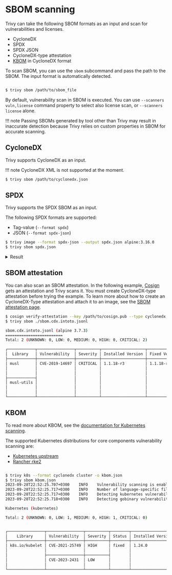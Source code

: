 # SBOM scanning

Trivy can take the following SBOM formats as an input and scan for vulnerabilities and licenses.

- CycloneDX
- SPDX
- SPDX JSON
- CycloneDX-type attestation
- [KBOM](./kubernetes.md#kbom) in CycloneDX format

To scan SBOM, you can use the `sbom` subcommand and pass the path to the SBOM.
The input format is automatically detected.

```bash

$ trivy sbom /path/to/sbom_file

```

By default, vulnerability scan in SBOM is executed. You can use `--scanners vuln,license` 
command property to select also license scan, or `--scanners license` alone.

!!! note
    Passing SBOMs generated by tool other than Trivy may result in inaccurate detection
    because Trivy relies on custom properties in SBOM for accurate scanning.

## CycloneDX

Trivy supports CycloneDX as an input.

!!! note
    CycloneDX XML is not supported at the moment.

```bash
$ trivy sbom /path/to/cyclonedx.json
```

## SPDX

Trivy supports the SPDX SBOM as an input.

The following SPDX formats are supported:

- Tag-value (`--format spdx`)
- JSON (`--format spdx-json`)

```bash
$ trivy image --format spdx-json --output spdx.json alpine:3.16.0
$ trivy sbom spdx.json
```

<details>
<summary>Result</summary>

```
2022-09-15T21:32:27.168+0300    INFO    Vulnerability scanning is enabled
2022-09-15T21:32:27.169+0300    INFO    Detected SBOM format: spdx-json
2022-09-15T21:32:27.210+0300    INFO    Detected OS: alpine
2022-09-15T21:32:27.210+0300    INFO    Detecting Alpine vulnerabilities...
2022-09-15T21:32:27.211+0300    INFO    Number of language-specific files: 0

spdx.json (alpine 3.16.0)
=========================
Total: 5 (UNKNOWN: 0, LOW: 0, MEDIUM: 2, HIGH: 2, CRITICAL: 1)

┌──────────────┬────────────────┬──────────┬───────────────────┬───────────────┬────────────────────────────────────────────────────────────┐
│   Library    │ Vulnerability  │ Severity │ Installed Version │ Fixed Version │                           Title                            │
├──────────────┼────────────────┼──────────┼───────────────────┼───────────────┼────────────────────────────────────────────────────────────┤
│ busybox      │ CVE-2022-30065 │ HIGH     │ 1.35.0-r13        │ 1.35.0-r15    │ busybox: A use-after-free in Busybox's awk applet leads to │
│              │                │          │                   │               │ denial of service...                                       │
│              │                │          │                   │               │ https://avd.aquasec.com/nvd/cve-2022-30065                 │
├──────────────┼────────────────┼──────────┼───────────────────┼───────────────┼────────────────────────────────────────────────────────────┤
│ libcrypto1.1 │ CVE-2022-2097  │ MEDIUM   │ 1.1.1o-r0         │ 1.1.1q-r0     │ openssl: AES OCB fails to encrypt some bytes               │
│              │                │          │                   │               │ https://avd.aquasec.com/nvd/cve-2022-2097                  │
├──────────────┤                │          │                   │               │                                                            │
│ libssl1.1    │                │          │                   │               │                                                            │
│              │                │          │                   │               │                                                            │
├──────────────┼────────────────┼──────────┼───────────────────┼───────────────┼────────────────────────────────────────────────────────────┤
│ ssl_client   │ CVE-2022-30065 │ HIGH     │ 1.35.0-r13        │ 1.35.0-r15    │ busybox: A use-after-free in Busybox's awk applet leads to │
│              │                │          │                   │               │ denial of service...                                       │
│              │                │          │                   │               │ https://avd.aquasec.com/nvd/cve-2022-30065                 │
├──────────────┼────────────────┼──────────┼───────────────────┼───────────────┼────────────────────────────────────────────────────────────┤
│ zlib         │ CVE-2022-37434 │ CRITICAL │ 1.2.12-r1         │ 1.2.12-r2     │ zlib: a heap-based buffer over-read or buffer overflow in  │
│              │                │          │                   │               │ inflate in inflate.c...                                    │
│              │                │          │                   │               │ https://avd.aquasec.com/nvd/cve-2022-37434                 │
└──────────────┴────────────────┴──────────┴───────────────────┴───────────────┴────────────────────────────────────────────────────────────┘
```

</details>

## SBOM attestation

You can also scan an SBOM attestation.
In the following example, [Cosign](https://github.com/sigstore/cosign) gets an attestation and Trivy scans it.
You must create CycloneDX-type attestation before trying the example.
To learn more about how to create an CycloneDX-Type attestation and attach it to an image, see the [SBOM attestation page](../supply-chain/attestation/sbom.md#sign-with-a-local-key-pair).

```bash
$ cosign verify-attestation --key /path/to/cosign.pub --type cyclonedx <IMAGE> > sbom.cdx.intoto.jsonl
$ trivy sbom ./sbom.cdx.intoto.jsonl

sbom.cdx.intoto.jsonl (alpine 3.7.3)
=========================
Total: 2 (UNKNOWN: 0, LOW: 0, MEDIUM: 0, HIGH: 0, CRITICAL: 2)

┌────────────┬────────────────┬──────────┬───────────────────┬───────────────┬──────────────────────────────────────────────────────────┐
│  Library   │ Vulnerability  │ Severity │ Installed Version │ Fixed Version │                          Title                           │
├────────────┼────────────────┼──────────┼───────────────────┼───────────────┼──────────────────────────────────────────────────────────┤
│ musl       │ CVE-2019-14697 │ CRITICAL │ 1.1.18-r3         │ 1.1.18-r4     │ musl libc through 1.1.23 has an x87 floating-point stack │
│            │                │          │                   │               │ adjustment im ......                                     │
│            │                │          │                   │               │ https://avd.aquasec.com/nvd/cve-2019-14697               │
├────────────┤                │          │                   │               │                                                          │
│ musl-utils │                │          │                   │               │                                                          │
│            │                │          │                   │               │                                                          │
│            │                │          │                   │               │                                                          │
└────────────┴────────────────┴──────────┴───────────────────┴───────────────┴──────────────────────────────────────────────────────────┘
```

## KBOM

To read more about KBOM, see the [documentation for Kubernetes scanning](./kubernetes.md#kbom).

The supported Kubernetes distributions for core components vulnerability scanning are:

- [Kubernetes upstream](https://github.com/kubernetes/kubernetes)
- [Rancher rke2](https://github.com/rancher/rke2)

```sh

$ trivy k8s --format cyclonedx cluster -o kbom.json
$ trivy sbom kbom.json
2023-09-28T22:52:25.707+0300    INFO    Vulnerability scanning is enabled
2023-09-28T22:52:25.717+0300    INFO    Number of language-specific files: 3
2023-09-28T22:52:25.717+0300    INFO    Detecting kubernetes vulnerabilities...
2023-09-28T22:52:25.718+0300    INFO    Detecting gobinary vulnerabilities...

Kubernetes (kubernetes)

Total: 2 (UNKNOWN: 0, LOW: 1, MEDIUM: 0, HIGH: 1, CRITICAL: 0)


┌────────────────┬────────────────┬──────────┬────────┬───────────────────┬────────────────────────────────┬──────────────────────────────────────────────────┐
│    Library     │ Vulnerability  │ Severity │ Status │ Installed Version │          Fixed Version         │                 Title                            │
├────────────────┼────────────────┼──────────┼────────┼───────────────────┼────────────────────────────────┼──────────────────────────────────────────────────┤
│ k8s.io/kubelet │ CVE-2021-25749 │ HIGH     │ fixed  │ 1.24.0            │ 1.22.14, 1.23.11, 1.24.5       │ runAsNonRoot logic bypass for Windows containers │
│                │                │          │        │                   │                                │ https://avd.aquasec.com/nvd/cve-2021-25749       │
│                ├────────────────┼──────────┤        │                   ├────────────────────────────────┼──────────────────────────────────────────────────┤
│                │ CVE-2023-2431  │ LOW      │        │                   │1.24.14, 1.25.9, 1.26.4, 1.27.1 │ Bypass of seccomp profile enforcement            │
│                │                │          │        │                   │                                │ https://avd.aquasec.com/nvd/cve-2023-2431        │
└────────────────┴────────────────┴──────────┴────────┴───────────────────┴────────────────────────────────┴──────────────────────────────────────────────────┘

```
